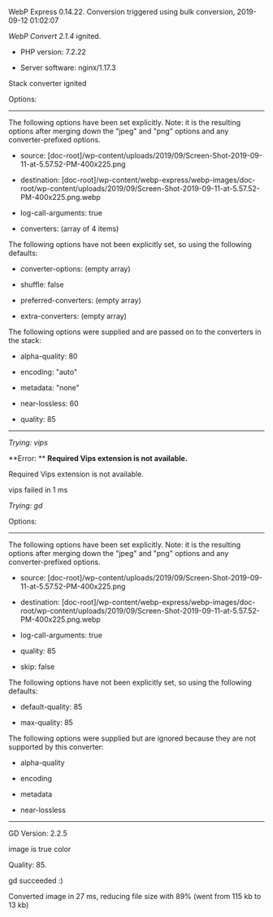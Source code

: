 WebP Express 0.14.22. Conversion triggered using bulk conversion, 2019-09-12 01:02:07

*WebP Convert 2.1.4*  ignited.
- PHP version: 7.2.22
- Server software: nginx/1.17.3

Stack converter ignited

Options:
------------
The following options have been set explicitly. Note: it is the resulting options after merging down the "jpeg" and "png" options and any converter-prefixed options.
- source: [doc-root]/wp-content/uploads/2019/09/Screen-Shot-2019-09-11-at-5.57.52-PM-400x225.png
- destination: [doc-root]/wp-content/webp-express/webp-images/doc-root/wp-content/uploads/2019/09/Screen-Shot-2019-09-11-at-5.57.52-PM-400x225.png.webp
- log-call-arguments: true
- converters: (array of 4 items)

The following options have not been explicitly set, so using the following defaults:
- converter-options: (empty array)
- shuffle: false
- preferred-converters: (empty array)
- extra-converters: (empty array)

The following options were supplied and are passed on to the converters in the stack:
- alpha-quality: 80
- encoding: "auto"
- metadata: "none"
- near-lossless: 60
- quality: 85
------------


*Trying: vips* 

**Error: ** **Required Vips extension is not available.** 
Required Vips extension is not available.
vips failed in 1 ms

*Trying: gd* 

Options:
------------
The following options have been set explicitly. Note: it is the resulting options after merging down the "jpeg" and "png" options and any converter-prefixed options.
- source: [doc-root]/wp-content/uploads/2019/09/Screen-Shot-2019-09-11-at-5.57.52-PM-400x225.png
- destination: [doc-root]/wp-content/webp-express/webp-images/doc-root/wp-content/uploads/2019/09/Screen-Shot-2019-09-11-at-5.57.52-PM-400x225.png.webp
- log-call-arguments: true
- quality: 85
- skip: false

The following options have not been explicitly set, so using the following defaults:
- default-quality: 85
- max-quality: 85

The following options were supplied but are ignored because they are not supported by this converter:
- alpha-quality
- encoding
- metadata
- near-lossless
------------

GD Version: 2.2.5
image is true color
Quality: 85. 
gd succeeded :)

Converted image in 27 ms, reducing file size with 89% (went from 115 kb to 13 kb)
